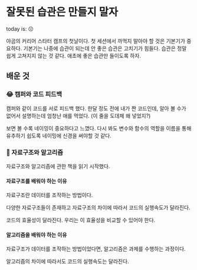 # 잘못된 습관은 만들지 말자
today is: 😗

야곰의 커리어 스타터 캠프의 첫날이다.
첫 세션에서 까먹지 말아야 할 것은 기본기가 중요하다.
기본기는 나중에 습관이 되는데 안 좋은 습관은 고치기가 힘들다.
습관은 정말 쉽게 고쳐지지 않는 것 같다. 애초에 좋은 습관만 들이도록 하자.

## 배운 것

### 😂 캠퍼와 코드 피드백

캠퍼와 같이 코드를 서로 피드백 했다. 한달 정도 전에 내가 짠 코드인데, 알아 볼 수가 없어서 설명하는데 엄청난 애를 먹었다. (이 줄을 도데체 왜 넣었지?)

보면 볼 수록 네이밍이 중요하다고 느꼈다. 다시 봐도 변수와 함수의 역할을 이름을 통해 유추하기 쉽도록 네이밍에 신경을 써야할 것 같다. 

### 🍱 자료구조와 알고리즘

자료구조와 알고리즘에 관한 책을 읽기 시작했다. 

#### 자료구조를 배워야 하는 이유

자료구조란 데이터를 조작하는 방법이다. 

다양한 자료구조들이 존재하고 자료구조의 차이에 따라서 코드의 실행속도가 달라진다. 

코드의 효율성이 달라진다. 우리는 이 효율성을 비교할 수 있어야 한다. 

#### 알고리즘을 배워야 하는 이유

자료구조가 데이터를 조작하는 방법이었다면, 알고리즘은 과제를 수행하는 과정이다. 

알고리즘의 차이에 따라서도 코드의 실행속도는 달라진다.
